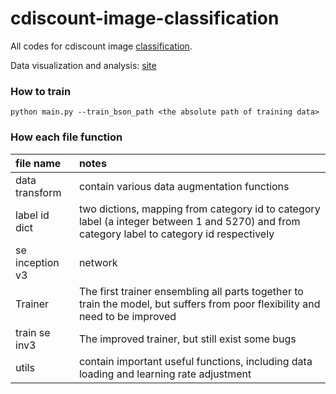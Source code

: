 # cdiscount-image-classification
All codes for cdiscount image [classification](https://www.kaggle.com/c/cdiscount-image-classification-challenge).

Data visualization and analysis: [site](https://www.kaggle.com/vfdev5/data-visualization-and-analysis)

### How to train

```
python main.py --train_bson_path <the absolute path of training data>
```

### How each file function
| file name       | notes                                    |
| :-------------- | :--------------------------------------- |
| data transform  | contain various data augmentation functions |
| label id dict   | two dictions, mapping from category id to category label (a integer between 1 and 5270) and from category label to category id respectively |
| se inception v3 | network                                  |
| Trainer         | The first trainer ensembling all parts together to train the model, but suffers from poor flexibility and need to be improved |
| train se inv3   | The improved trainer, but still exist some bugs |
| utils           | contain important useful functions, including data loading and learning rate adjustment |
